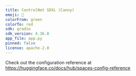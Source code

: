 ```yaml
---
title: ControlNet SDXL (Canny)
emoji: 💫
colorFrom: green
colorTo: red
sdk: gradio
sdk_version: 4.36.0
app_file: app.py
pinned: false
license: apache-2.0
---
```


Check out the configuration reference at https://huggingface.co/docs/hub/spaces-config-reference